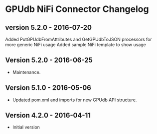 GPUdb NiFi Connector Changelog
==============================

version 5.2.0 - 2016-07-20
--------------------------
Added PutGPUdbFromAttributes and GetGPUdbToJSON processors for more generic NiFi usage
Added sample NiFi template to show usage


Version 5.2.0 - 2016-06-25
--------------------------

-   Maintenance.


Version 5.1.0 - 2016-05-06
--------------------------

-   Updated pom.xml and imports for new GPUdb API structure.


Version 4.2.0 - 2016-04-11
--------------------------

-   Initial version 
